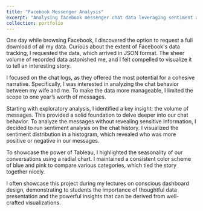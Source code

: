 ```yaml
---
title: "Facebook Messenger Analysis"
excerpt: "Analysing facebook messenger chat data leveraging sentiment analysis<br/><img src='/images/Chatlog.png'>"
collection: portfolio
---
```


One day while browsing Facebook, I discovered the option to request a full download of all my data. Curious about the extent of Facebook's data tracking, I requested the data, which arrived in JSON format. The sheer volume of recorded data astonished me, and I felt compelled to visualize it to tell an interesting story.

I focused on the chat logs, as they offered the most potential for a cohesive narrative. Specifically, I was interested in analyzing the chat behavior between my wife and me. To make the data more manageable, I limited the scope to one year’s worth of messages.

Starting with exploratory analysis, I identified a key insight: the volume of messages. This provided a solid foundation to delve deeper into our chat behavior. To analyze the messages without revealing sensitive information, I decided to run sentiment analysis on the chat history. I visualized the sentiment distribution in a histogram, which revealed who was more positive or negative in our messages.

To showcase the power of Tableau, I highlighted the seasonality of our conversations using a radial chart. I maintained a consistent color scheme of blue and pink to compare various categories, which tied the story together nicely.

I often showcase this project during my lectures on conscious dashboard design, demonstrating to students the importance of thoughtful data presentation and the powerful insights that can be derived from well-crafted visualizations.
 
<script type="module" src="https://public.tableau.com/javascripts/api/tableau.embedding.3.latest.min.js"></script>

<!-- 
Initialize the API as part of your HTML code by using the <tableau-viz> web component. 
After linking to the API library, the following code is all you need to embed a Tableau view into your HTML pages.
-->

<style>
  #tableauViz {
    width: 100%;
    max-width: 100%;
    height: 70vh; /* Adjust this value based on the desired height relative to the viewport height */
  }
</style>

<tableau-viz id="tableauViz"       
  src='https://public.tableau.com/views/ChatLogAnalysisv2/Dashboard1'      
  toolbar='bottom' hide-tabs>
</tableau-viz>